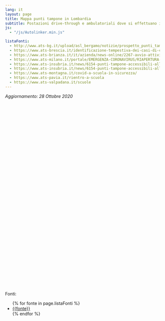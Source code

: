 ```yaml
---
lang: it
layout: page
title: Mappa punti tampone in Lombardia
subtitle: Postazioni drive-through e ambulatoriali dove si effettuano i tamponi Covid19 in Lombardia
js:
  - "/js/Autolinker.min.js"

listaFonti:
  - http://www.ats-bg.it/upload/asl_bergamo/notizie/prospetto_punti_tampone_studenti_e_personale_scolastico_12763_17907.pdf	
  - https://www.ats-brescia.it/identificazione-tempestiva-dei-casi-di-covid-19-a-scuola	
  - https://www.ats-brianza.it/it/azienda/news-online/2267-avvio-attivita-scolastiche-e-servizi-educativi-dell-infanzia-gestione-di-casi-e-focolai-di-covid-19.html	
  - https://www.ats-milano.it/portale/EMERGENZA-CORONAVIRUS/RIAPERTURA-SCUOLE	
  - https://www.ats-insubria.it/news/6154-punti-tampone-accessibili-all-utenza-per-attivita-di-testing-in-ambito-scolastico-e-servizi-educativi-dell-infanzia-attivi-presso-le-asst-del-territorio-di-ats-insubria	
  - https://www.ats-insubria.it/news/6154-punti-tampone-accessibili-all-utenza-per-attivita-di-testing-in-ambito-scolastico-e-servizi-educativi-dell-infanzia-attivi-presso-le-asst-del-territorio-di-ats-insubria	
  - https://www.ats-montagna.it/covid-a-scuola-in-sicurezza/	
  - https://www.ats-pavia.it/rientro-a-scuola	
  - https://www.ats-valpadana.it/scuole	
---
```


_Aggiornamento: 28 Ottobre 2020_

<link rel="stylesheet" href="https://unpkg.com/leaflet@1.7.1/dist/leaflet.css"
  integrity="sha512-xodZBNTC5n17Xt2atTPuE1HxjVMSvLVW9ocqUKLsCC5CXdbqCmblAshOMAS6/keqq/sMZMZ19scR4PsZChSR7A=="
  crossorigin=""/>
<script src="https://unpkg.com/leaflet@1.7.1/dist/leaflet.js"
  integrity="sha512-XQoYMqMTK8LvdxXYG3nZ448hOEQiglfqkJs1NOQV44cWnUrBc8PkAOcXy20w0vlaXaVUearIOBhiXZ5V3ynxwA=="
  crossorigin=""></script>

<link rel="stylesheet" href="https://cdnjs.cloudflare.com/ajax/libs/Leaflet.awesome-markers/2.0.2/leaflet.awesome-markers.css" />
<script src="https://cdnjs.cloudflare.com/ajax/libs/Leaflet.awesome-markers/2.0.2/leaflet.awesome-markers.min.js"></script>
<link rel="stylesheet" href="https://unpkg.com/leaflet.markercluster@1.4.1/dist/MarkerCluster.css"
   crossorigin=""/>

<link rel="stylesheet" href="https://unpkg.com/leaflet.markercluster@1.4.1/dist/MarkerCluster.Default.css"
   crossorigin=""/>

 <script src="https://unpkg.com/leaflet.markercluster@1.4.1/dist/leaflet.markercluster.js"
   crossorigin=""></script>

<style>
#map{ height: 600px }
</style>

<div id="map"></div>

Fonti: 

<ul>
{% for fonte in page.listaFonti %}
<li><a href="{{fonte}}">{{fonte}}</a></li>
{% endfor %}
</ul>

	


<script>

window.onload = function() {
var vialMarker = L.AwesomeMarkers.icon({
icon: 'vial',
prefix: 'fa',
markerColor: 'red'
});

var markerList=[];
{% for member in site.data.machgen.mappe.Lombardia.tamponi %}
{% if member.LATITUDINE != blank and member.LONGITUDINE != blank %}
markerList.push([{{member.LATITUDINE}}, {{member.LONGITUDINE}}, "{{member.ATS|uri_escape}}", "{{member.DOVE|uri_escape}}", "{{member.ORARI|uri_escape}}", "{{member['NOTE SUL SERVIZIO']|uri_escape}}"]);
{% endif %}
{% endfor %}

// initialize the map
var map = L.map('map');

// create the tile layer with correct attribution
var osmUrl='{{site.tile_map}}';
var osmAttrib='&copy; <a href="http://www.openstreetmap.org/copyright">OpenStreetMap</a>, Tiles courtesy of <a href="http://leafletjs.com/" target="_blank">Leaflet</a>';
var osm = new L.TileLayer(osmUrl, {minZoom: 6, maxZoom: 19, attribution: osmAttrib});


var sumLat = 0.;
var sumLon = 0.;
var countMarkers=0;

markers = L.markerClusterGroup();

for (var i=0; i<markerList.length; i++) {
    var lat = markerList[i][0];
    var lon = markerList[i][1];
    var popupATS = markerList[i][2];
    var popupDOVE = markerList[i][3];
    var popupORARI = markerList[i][4];
    var popupNOTE = markerList[i][5];

    // Raccolte fondi, Supporto psicologico, Servizi e iniziative solidali pubbliche, Servizi e iniziative solidali private, Richiesta aiuto

    if (!isNaN(lat) && !isNaN(lon)) {
        var markerLocation = new L.LatLng(lat, lon);

        var marker = new L.Marker(markerLocation, { icon: vialMarker} );
        markerText="<h3>"+decodeURI(popupDOVE)+"</h3>";
        markerText+="<table>";
        if (popupATS) {
            markerText+="<tr><td>ATS</td><td>"+decodeURI(popupATS)+"</td></tr>";
        }
        if (popupORARI) {
            markerText+="<tr><td>ORARI</td><td>"+decodeURI(popupORARI)+"</td></tr>";
        }
        if (popupNOTE) {
            markerText+="<tr><td>NOTE</td><td>"+decodeURI(popupNOTE)+"</td></tr>";
        }
        markerText+="</table>";

        marker.bindPopup(Autolinker.link(markerText, newWindow=true));

        markers.addLayer(marker);

        sumLat += lat;
        sumLon += lon;
        countMarkers++;
    }
}


map.addLayer(markers);
map.addLayer(osm).setView([sumLat / countMarkers, sumLon / countMarkers], 7);
map.fitBounds(markers.getBounds().pad(0.1));
}

</script>

